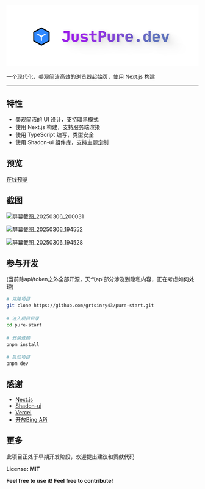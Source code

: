![justpure.dev](assets/logo.png)

一个现代化，美观简洁高效的浏览器起始页，使用 Next.js 构建

---

## 特性

- 美观简洁的 UI 设计，支持暗黑模式
- 使用 Next.js 构建，支持服务端渲染
- 使用 TypeScript 编写，类型安全
- 使用 Shadcn-ui 组件库，支持主题定制

## 预览

[在线预览](https://justpure.dev)

## 截图

![屏幕截图_20250306_200031](https://github.com/user-attachments/assets/d2e85a6d-5eae-423c-8101-edbcd8110eb2)

![屏幕截图_20250306_194552](https://github.com/user-attachments/assets/8e2c57aa-126e-412b-a4a7-3276a8989ad3)

![屏幕截图_20250306_194528](https://github.com/user-attachments/assets/0a80b9e6-d229-42e0-be86-f70364255139)

## 参与开发

(当前除api/token之外全部开源，天气api部分涉及到隐私内容，正在考虑如何处理)

```bash
# 克隆项目
git clone https://github.com/grtsinry43/pure-start.git

# 进入项目目录
cd pure-start

# 安装依赖
pnpm install

# 启动项目
pnpm dev
```

## 感谢

- [Next.js](https://nextjs.org)
- [Shadcn-ui](https://ui.shadcn.com/)
- [Vercel](https://vercel.com)
- [开放Bing APi](https://bing.img.run/api.html)

## 更多

此项目正处于早期开发阶段，欢迎提出建议和贡献代码

**License: MIT**

**Feel free to use it! Feel free to contribute!**
